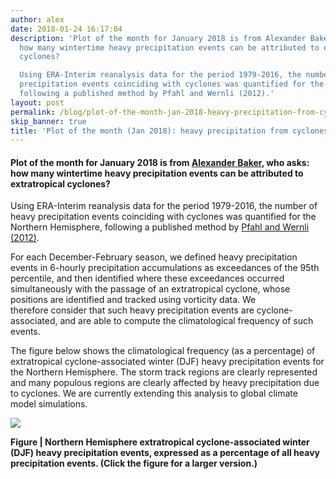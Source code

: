 ```yaml
---
author: alex
date: 2018-01-24 16:17:04
description: 'Plot of the month for January 2018 is from Alexander Baker, who asks:
  how many wintertime heavy precipitation events can be attributed to extratropical
  cyclones?

  Using ERA-Interim reanalysis data for the period 1979-2016, the number of heavy
  precipitation events coinciding with cyclones was quantified for the Northern Hemisphere,
  following a published method by Pfahl and Wernli (2012).'
layout: post
permalink: /blog/plot-of-the-month-jan-2018-heavy-precipitation-from-cyclones/
skip_banner: true
title: 'Plot of the month (Jan 2018): heavy precipitation from cyclones'
---
```


<h4>Plot of the month for January 2018 is from <a href="https://www.researchgate.net/profile/Alexander_Baker3" target="_blank">Alexander Baker</a>, who asks: how many wintertime heavy precipitation events can be attributed to extratropical cyclones?</h4>
<p>Using ERA-Interim reanalysis data for the period 1979-2016, the number of heavy precipitation events coinciding with cyclones was quantified for the Northern Hemisphere, following a published method by <a href="https://journals.ametsoc.org/doi/abs/10.1175/JCLI-D-11-00705.1" target="_blank">Pfahl and Wernli (2012)</a>.</p>
<p>For each December-February season, we defined heavy precipitation events in 6-hourly precipitation accumulations as exceedances of the 95th percentile, and then identified where these exceedances occurred simultaneously with the passage of an extratropical cyclone, whose positions are identified and tracked using vorticity data. We therefore consider that such heavy precipitation events are cyclone-associated, and are able to compute the climatological frequency of such events.</p>
<p>The figure below shows the climatological frequency (as a percentage) of extratropical cyclone-associated winter (DJF) heavy precipitation events for the Northern Hemisphere. The storm track regions are clearly represented and many populous regions are clearly affected by heavy precipitation due to cyclones. We are currently extending this analysis to global climate model simulations.</p>
<p></p>
<p><a href="{{ site.baseurl }}/assets/media/uploads/Figures/erai_cyclone_xprecip.jpg"><img src="{{ site.baseurl }}/assets/media/uploads/Figures/erai_cyclone_xprecip.jpg"></a></p>
<p><strong>Figure | Northern Hemisphere extratropical cyclone-associated winter (DJF) heavy precipitation events, expressed as a percentage of all heavy precipitation events. (Click the figure for a larger version.)</strong></p>
